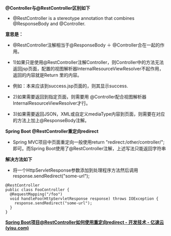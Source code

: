 **@Controller与@RestController区别如下**

- @RestController is a stereotype annotation that combines @ResponseBody and @Controller.

**意思是：**

- @RestController注解相当于@ResponseBody ＋ @Controller合在一起的作用。

- 1)如果只是使用@RestController注解Controller，则Controller中的方法无法返回jsp页面，配置的视图解析器InternalResourceViewResolver不起作用，返回的内容就是Return 里的内容。

- 例如：本来应该到success.jsp页面的，则其显示success.

- 2)如果需要返回到指定页面，则需要用 @Controller配合视图解析器InternalResourceViewResolver才行。

- 3)如果需要返回JSON，XML或自定义mediaType内容到页面，则需要在对应的方法上加上@ResponseBody注解。

**Spring Boot @RestController重定向redirect**

- Spring MVC项目中页面重定向一般使用return "redirect:/other/controller/";即可。而Spring Boot使用了@RestController注解，上述写法只能返回字符串

**解决方法如下**

- 将一个HttpServletResponse参数添加到处理程序方法然后调用response.sendRedirect("some-url");

```
@RestController
public class FooController {
  @RequestMapping("/foo")
  void handleFoo(HttpServletResponse response) throws IOException {
    response.sendRedirect("some-url");
  }
}
```



[**Spring Boot项目@RestController如何使用重定向redirect - 开发技术 - 亿速云 (yisu.com)**](https://www.yisu.com/zixun/610000.html)